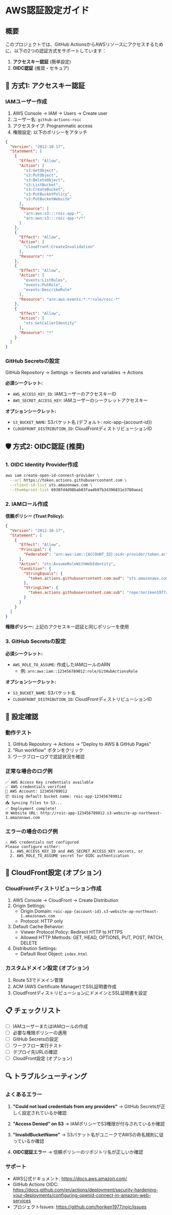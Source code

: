 # AWS認証設定ガイド

## 概要

このプロジェクトでは、GitHub ActionsからAWSリソースにアクセスするために、以下の2つの認証方式をサポートしています：

1. **アクセスキー認証** (簡単設定)
2. **OIDC認証** (推奨・セキュア)

## 🔑 方式1: アクセスキー認証

### IAMユーザー作成

1. AWS Console → IAM → Users → Create user
2. ユーザー名: `github-actions-roic`
3. アクセスタイプ: Programmatic access
4. 権限設定: 以下のポリシーをアタッチ

```json
{
  "Version": "2012-10-17",
  "Statement": [
    {
      "Effect": "Allow",
      "Action": [
        "s3:GetObject",
        "s3:PutObject",
        "s3:DeleteObject",
        "s3:ListBucket",
        "s3:CreateBucket",
        "s3:PutBucketPolicy",
        "s3:PutBucketWebsite"
      ],
      "Resource": [
        "arn:aws:s3:::roic-app-*",
        "arn:aws:s3:::roic-app-*/*"
      ]
    },
    {
      "Effect": "Allow",
      "Action": [
        "cloudfront:CreateInvalidation"
      ],
      "Resource": "*"
    },
    {
      "Effect": "Allow",
      "Action": [
        "events:ListRules",
        "events:PutRule",
        "events:DescribeRule"
      ],
      "Resource": "arn:aws:events:*:*:rule/roic-*"
    },
    {
      "Effect": "Allow",
      "Action": [
        "sts:GetCallerIdentity"
      ],
      "Resource": "*"
    }
  ]
}
```

### GitHub Secretsの設定

GitHub Repository → Settings → Secrets and variables → Actions

**必須シークレット:**
- `AWS_ACCESS_KEY_ID`: IAMユーザーのアクセスキーID
- `AWS_SECRET_ACCESS_KEY`: IAMユーザーのシークレットアクセスキー

**オプションシークレット:**
- `S3_BUCKET_NAME`: S3バケット名 (デフォルト: roic-app-{account-id})
- `CLOUDFRONT_DISTRIBUTION_ID`: CloudFrontディストリビューションID

## 🛡️ 方式2: OIDC認証 (推奨)

### 1. OIDC Identity Provider作成

```bash
aws iam create-open-id-connect-provider \
  --url https://token.actions.githubusercontent.com \
  --client-id-list sts.amazonaws.com \
  --thumbprint-list 6938fd4d98bab03faadb97b34396831e3780aea1
```

### 2. IAMロール作成

**信頼ポリシー (Trust Policy):**

```json
{
  "Version": "2012-10-17",
  "Statement": [
    {
      "Effect": "Allow",
      "Principal": {
        "Federated": "arn:aws:iam::{ACCOUNT_ID}:oidc-provider/token.actions.githubusercontent.com"
      },
      "Action": "sts:AssumeRoleWithWebIdentity",
      "Condition": {
        "StringEquals": {
          "token.actions.githubusercontent.com:aud": "sts.amazonaws.com"
        },
        "StringLike": {
          "token.actions.githubusercontent.com:sub": "repo:horiken1977/roic:*"
        }
      }
    }
  ]
}
```

**権限ポリシー:**
上記のアクセスキー認証と同じポリシーを使用

### 3. GitHub Secretsの設定

**必須シークレット:**
- `AWS_ROLE_TO_ASSUME`: 作成したIAMロールのARN
  - 例: `arn:aws:iam::123456789012:role/GitHubActionsRole`

**オプションシークレット:**
- `S3_BUCKET_NAME`: S3バケット名
- `CLOUDFRONT_DISTRIBUTION_ID`: CloudFrontディストリビューションID

## 🔧 設定確認

### 動作テスト

1. GitHub Repository → Actions → "Deploy to AWS & GitHub Pages"
2. "Run workflow" ボタンをクリック
3. ワークフローログで認証状況を確認

### 正常な場合のログ例

```
✅ AWS Access Key credentials available
✅ AWS credentials verified
🏢 AWS Account: 123456789012
📦 Using default bucket name: roic-app-123456789012
📤 Syncing files to S3...
✅ Deployment complete!
🌐 Website URL: http://roic-app-123456789012.s3-website-ap-northeast-1.amazonaws.com
```

### エラーの場合のログ例

```
⚠️ AWS credentials not configured
Please configure either:
  1. AWS_ACCESS_KEY_ID and AWS_SECRET_ACCESS_KEY secrets, or
  2. AWS_ROLE_TO_ASSUME secret for OIDC authentication
```

## 🚀 CloudFront設定 (オプション)

### CloudFrontディストリビューション作成

1. AWS Console → CloudFront → Create Distribution
2. Origin Settings:
   - Origin Domain: `roic-app-{account-id}.s3-website-ap-northeast-1.amazonaws.com`
   - Protocol: HTTP only
3. Default Cache Behavior:
   - Viewer Protocol Policy: Redirect HTTP to HTTPS
   - Allowed HTTP Methods: GET, HEAD, OPTIONS, PUT, POST, PATCH, DELETE
4. Distribution Settings:
   - Default Root Object: `index.html`

### カスタムドメイン設定 (オプション)

1. Route 53でドメイン管理
2. ACM (AWS Certificate Manager)でSSL証明書作成
3. CloudFrontディストリビューションにドメインとSSL証明書を設定

## 📋 チェックリスト

- [ ] IAMユーザーまたはIAMロールの作成
- [ ] 必要な権限ポリシーの適用
- [ ] GitHub Secretsの設定
- [ ] ワークフロー実行テスト
- [ ] デプロイ先URLの確認
- [ ] CloudFront設定 (オプション)

## 🔍 トラブルシューティング

### よくあるエラー

1. **"Could not load credentials from any providers"**
   → GitHub Secretsが正しく設定されているか確認

2. **"Access Denied" on S3**
   → IAMポリシーでS3権限が付与されているか確認

3. **"InvalidBucketName"**
   → S3バケット名がユニークでAWSの命名規則に従っているか確認

4. **OIDC認証エラー**
   → 信頼ポリシーのリポジトリ名が正しいか確認

### サポート

- AWS公式ドキュメント: https://docs.aws.amazon.com/
- GitHub Actions OIDC: https://docs.github.com/en/actions/deployment/security-hardening-your-deployments/configuring-openid-connect-in-amazon-web-services
- プロジェクトIssues: https://github.com/horiken1977/roic/issues